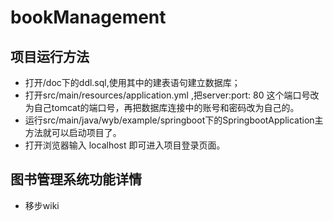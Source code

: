 # bookManagement
## 项目运行方法
* 打开/doc下的ddl.sql,使用其中的建表语句建立数据库；
* 打开src/main/resources/application.yml ,把server:port: 80 这个端口号改为自己tomcat的端口号，再把数据库连接中的账号和密码改为自己的。
* 运行src/main/java/wyb/example/springboot下的SpringbootApplication主方法就可以启动项目了。
* 打开浏览器输入 localhost 即可进入项目登录页面。

## 图书管理系统功能详情
* 移步wiki
